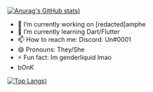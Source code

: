[![Anurag's GitHub stats](https://github-readme-stats.vercel.app/api?username=un-simp&show_icons=true&theme=radical))](https://github.com/anuraghazra/github-readme-stats)

- 🔭 I’m currently working on [redacted]amphe
- 🌱 I’m currently learning Dart/Flutter
- 📫 How to reach me: Discord: Un#0001
- 😄 Pronouns: They/She
- ⚡ Fun fact: Im genderliquid lmao
- bOnK


[![Top Langs](https://github-readme-stats.vercel.app/api/top-langs/?username=un-simp&layout=compact&show_icons=true&theme=radical))](https://github.com/anuraghazra/github-readme-stats)
 

